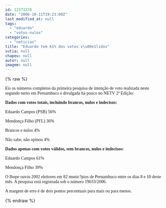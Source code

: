 ```yaml
---
id: 12373378
date: "2006-10-11T19:23:00Z"
last_modified_at: null
tags:
  - "eduardo"
  - "votos-nulos"
categories:
  - "noticias"
title: "Eduardo tem 61% dos votos v\u00e1lidos"
sutia: null
chapeu: null
autor: null
imagem: null
---
```

{% raw %}
<p><P><FONT face=Verdana>Eis os números completos da primeira pesquisa de intenção de voto realizada neste segundo turno em Pernambuco e divulgada há pouco no NETV 2ª Edição:</FONT></P></p>
<p><P><FONT face=Verdana><STRONG>Dados com votos totais, incluindo brancos, nulos e indecisos:</STRONG></FONT></P></p>
<p><P><FONT face=Verdana>Eduardo Campos (PSB) 56%</FONT></P></p>
<p><P><FONT face=Verdana>Mendonça Filho (PFL) 36%</FONT></P></p>
<p><P><FONT face=Verdana>Brancos e nulos 4%</FONT></P></p>
<p><P><FONT face=Verdana>Não sabe, não opinou 4%</FONT></P></p>
<p><P><FONT face=Verdana><STRONG>Dados&nbsp;apenas com votos válidos, sem brancos, nulos e indecisos:</STRONG></FONT></P></p>
<p><P><FONT face=Verdana>Eduardo Campos 61%</FONT></P></p>
<p><P><FONT face=Verdana>Mendonça Filho 39%</FONT></P></p>
<p><P><FONT face=Verdana>O Ibope ouviu 2002 eleitores em 82 munic?pios de Pernambuco entre os dias 8 e 10 deste mês. A pesquisa está registrada sob o número 19033/2006.</FONT></P></p>
<p><P><FONT face=Verdana>A margem de erro é de dois pontos percentuais para mais ou para menos.</FONT></P> </p>
{% endraw %}